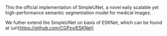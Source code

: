 This the official implementation of SimpleUNet, a novel eaily scalable yet high-performance semantic segmentation model for medical images.

We futher extend the SimpleUNet on basis of ESKNet, which can be found at \url{https://github.com/CGPxy/ESKNet}
